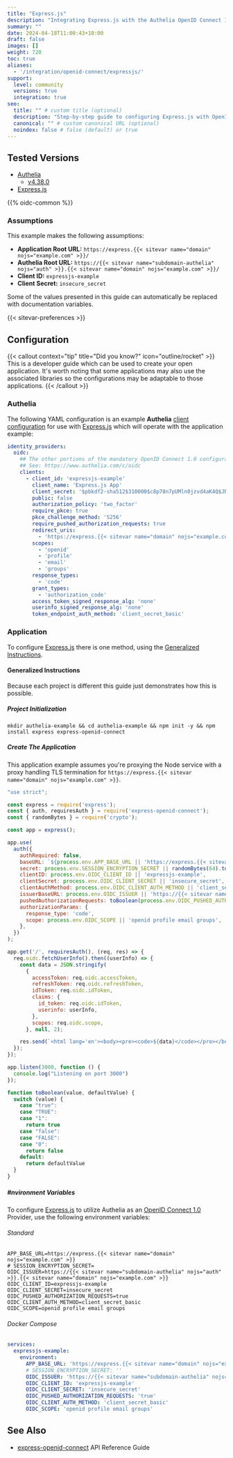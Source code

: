 ```yaml
---
title: "Express.js"
description: "Integrating Express.js with the Authelia OpenID Connect 1.0 Provider."
summary: ""
date: 2024-04-18T11:00:43+10:00
draft: false
images: []
weight: 720
toc: true
aliases:
  - '/integration/openid-connect/expressjs/'
support:
  level: community
  versions: true
  integration: true
seo:
  title: "" # custom title (optional)
  description: "Step-by-step guide to configuring Express.js with OpenID Connect 1.0 for secure SSO. Enhance your login flow using Authelia’s modern identity management."
  canonical: "" # custom canonical URL (optional)
  noindex: false # false (default) or true
---
```


## Tested Versions

- [Authelia]
  - [v4.38.0](https://github.com/authelia/authelia/releases/tag/v4.38.0)
- [Express.js]

{{% oidc-common %}}

### Assumptions

This example makes the following assumptions:

- __Application Root URL:__ `https://express.{{< sitevar name="domain" nojs="example.com" >}}/`
- __Authelia Root URL:__ `https://{{< sitevar name="subdomain-authelia" nojs="auth" >}}.{{< sitevar name="domain" nojs="example.com" >}}/`
- __Client ID:__ `expressjs-example`
- __Client Secret:__ `insecure_secret`

Some of the values presented in this guide can automatically be replaced with documentation variables.

{{< sitevar-preferences >}}

## Configuration

{{< callout context="tip" title="Did you know?" icon="outline/rocket" >}}
This is a developer guide which can be used to create your open application. It's worth noting that some applications
may also use the associated libraries so the configurations may be adaptable to those applications.
{{< /callout >}}

### Authelia

The following YAML configuration is an example __Authelia__ [client configuration] for use with [Express.js] which will
operate with the application example:

```yaml {title="configuration.yml"}
identity_providers:
  oidc:
    ## The other portions of the mandatory OpenID Connect 1.0 configuration go here.
    ## See: https://www.authelia.com/c/oidc
    clients:
      - client_id: 'expressjs-example'
        client_name: 'Express.js App'
        client_secret: '$pbkdf2-sha512$310000$c8p78n7pUMln0jzvd4aK4Q$JNRBzwAo0ek5qKn50cFzzvE9RXV88h1wJn5KGiHrD0YKtZaR/nCb2CJPOsKaPK0hjf.9yHxzQGZziziccp6Yng'  # The digest of 'insecure_secret'.
        public: false
        authorization_policy: 'two_factor'
        require_pkce: true
        pkce_challenge_method: 'S256'
        require_pushed_authorization_requests: true
        redirect_uris:
          - 'https://express.{{< sitevar name="domain" nojs="example.com" >}}/callback'
        scopes:
          - 'openid'
          - 'profile'
          - 'email'
          - 'groups'
        response_types:
          - 'code'
        grant_types:
          - 'authorization_code'
        access_token_signed_response_alg: 'none'
        userinfo_signed_response_alg: 'none'
        token_endpoint_auth_method: 'client_secret_basic'
```

### Application

To configure [Express.js] there is one method, using the [Generalized Instructions](#generalized-instructions).

#### Generalized Instructions

Because each project is different this guide just demonstrates how this is possible.

##### Project Initialization

```shell
mkdir authelia-example && cd authelia-example && npm init -y && npm install express express-openid-connect
```

##### Create The Application

This application example assumes you're proxying the Node service with a proxy handling TLS termination for
`https://express.{{< sitevar name="domain" nojs="example.com" >}}`.

```js {title="server.js"}
"use strict";

const express = require('express');
const { auth, requiresAuth } = require('express-openid-connect');
const { randomBytes } = require('crypto');

const app = express();

app.use(
  auth({
    authRequired: false,
    baseURL: `${process.env.APP_BASE_URL || 'https://express.{{< sitevar name="domain" nojs="example.com" >}}'}`,
    secret: process.env.SESSION_ENCRYPTION_SECRET || randomBytes(64).toString('hex'),
    clientID: process.env.OIDC_CLIENT_ID || 'expressjs-example',
    clientSecret: process.env.OIDC_CLIENT_SECRET || 'insecure_secret',
    clientAuthMethod: process.env.OIDC_CLIENT_AUTH_METHOD || 'client_secret_basic',
    issuerBaseURL: process.env.OIDC_ISSUER || 'https://{{< sitevar name="subdomain-authelia" nojs="auth" >}}.{{< sitevar name="domain" nojs="example.com" >}}',
    pushedAuthorizationRequests: toBoolean(process.env.OIDC_PUSHED_AUTHORIZATION_REQUESTS, true),
    authorizationParams: {
      response_type: 'code',
      scope: process.env.OIDC_SCOPE || 'openid profile email groups',
    },
  })
);

app.get('/', requiresAuth(), (req, res) => {
  req.oidc.fetchUserInfo().then((userInfo) => {
    const data = JSON.stringify(
      {
        accessToken: req.oidc.accessToken,
        refreshToken: req.oidc.refreshToken,
        idToken: req.oidc.idToken,
        claims: {
          id_token: req.oidc.idToken,
          userinfo: userInfo,
        },
        scopes: req.oidc.scope,
      }, null, 2);

    res.send(`<html lang='en'><body><pre><code>${data}</code></pre></body></html>`);
  });
});

app.listen(3000, function () {
  console.log("Listening on port 3000")
});

function toBoolean(value, defaultValue) {
  switch (value) {
    case "true":
    case "TRUE":
    case "1":
      return true
    case "false":
    case "FALSE":
    case "0":
      return false
    default:
      return defaultValue
  }
}
```

##### #nvironment Variables

To configure [Express.js] to utilize Authelia as an [OpenID Connect 1.0] Provider, use the following environment
variables:

###### Standard

```shell {title=".env"}
APP_BASE_URL=https://express.{{< sitevar name="domain" nojs="example.com" >}}
# SESSION_ENCRYPTION_SECRET=
OIDC_ISSUER=https://{{< sitevar name="subdomain-authelia" nojs="auth" >}}.{{< sitevar name="domain" nojs="example.com" >}}
OIDC_CLIENT_ID=expressjs-example
OIDC_CLIENT_SECRET=insecure_secret
OIDC_PUSHED_AUTHORIZATION_REQUESTS=true
OIDC_CLIENT_AUTH_METHOD=client_secret_basic
OIDC_SCOPE=openid profile email groups
```

###### Docker Compose

```yaml {title="compose.yml"}
services:
  expressjs-example:
    environment:
      APP_BASE_URL: 'https://express.{{< sitevar name="domain" nojs="example.com" >}}'
      # SESSION_ENCRYPTION_SECRET: ''
      OIDC_ISSUER: 'https://{{< sitevar name="subdomain-authelia" nojs="auth" >}}.{{< sitevar name="domain" nojs="example.com" >}}'
      OIDC_CLIENT_ID: 'expressjs-example'
      OIDC_CLIENT_SECRET: 'insecure_secret'
      OIDC_PUSHED_AUTHORIZATION_REQUESTS: 'true'
      OIDC_CLIENT_AUTH_METHOD: 'client_secret_basic'
      OIDC_SCOPE: 'openid profile email groups'
```

## See Also

- [express-openid-connect] API Reference Guide

[Express.js]: https://expressjs.com/
[express-openid-connect]: https://auth0.github.io/express-openid-connect/interfaces/ConfigParams.html
[Authelia]: https://www.authelia.com
[OpenID Connect 1.0]: ../../openid-connect/introduction.md
[client configuration]: ../../../configuration/identity-providers/openid-connect/clients.md
